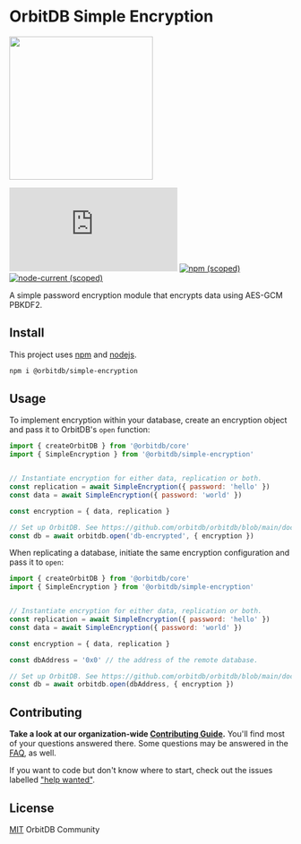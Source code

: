 # OrbitDB Simple Encryption

<p align="left">
  <img src="https://github.com/orbitdb/orbitdb/blob/main/images/orbit_db_logo_color.png" width="256" />
</p>

[![Matrix](https://img.shields.io/matrix/orbit-db:matrix.org?label=chat%20on%20matrix)](https://app.element.io/#/room/#orbit-db:matrix.org) [![npm (scoped)](https://img.shields.io/npm/v/%40orbitdb/simple-encryption)](https://www.npmjs.com/package/%40orbitdb/simple-encryption) [![node-current (scoped)](https://img.shields.io/node/v/%40orbitdb/simple-encryption)](https://www.npmjs.com/package/@orbitdb/simple-encryption)

A simple password encryption module that encrypts data using AES-GCM PBKDF2.

## Install

This project uses [npm](http://npmjs.com/) and [nodejs](https://nodejs.org/).

```sh
npm i @orbitdb/simple-encryption
```

## Usage

To implement encryption within your database, create an encryption object and pass it to OrbitDB's `open` function:

```js
import { createOrbitDB } from '@orbitdb/core'
import { SimpleEncryption } from '@orbitdb/simple-encryption' 


// Instantiate encryption for either data, replication or both.
const replication = await SimpleEncryption({ password: 'hello' })
const data = await SimpleEncryption({ password: 'world' })

const encryption = { data, replication }

// Set up OrbitDB. See https://github.com/orbitdb/orbitdb/blob/main/docs/GETTING_STARTED.md for more information if you are unfamiliar with OrbitDB.
const db = await orbitdb.open('db-encrypted', { encryption })
```

When replicating a database, initiate the same encryption configuration and pass it to `open`:

```js
import { createOrbitDB } from '@orbitdb/core'
import { SimpleEncryption } from '@orbitdb/simple-encryption' 


// Instantiate encryption for either data, replication or both.
const replication = await SimpleEncryption({ password: 'hello' })
const data = await SimpleEncryption({ password: 'world' })

const encryption = { data, replication }

const dbAddress = '0x0' // the address of the remote database. 

// Set up OrbitDB. See https://github.com/orbitdb/orbitdb/blob/main/docs/GETTING_STARTED.md for more information if you are unfamiliar with OrbitDB.
const db = await orbitdb.open(dbAddress, { encryption })

```

## Contributing

**Take a look at our organization-wide [Contributing Guide](https://github.com/orbitdb/welcome/blob/master/contributing.md).** You'll find most of your questions answered there. Some questions may be answered in the [FAQ](FAQ.md), as well.

If you want to code but don't know where to start, check out the issues labelled ["help wanted"](https://github.com/orbitdb/orbitdb/issues?q=is%3Aopen+is%3Aissue+label%3A%22help+wanted%22+sort%3Areactions-%2B1-desc).

## License

[MIT](LICENSE) OrbitDB Community
